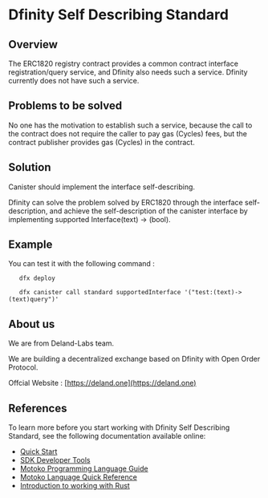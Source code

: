# Dfinity Self Describing Standard

## Overview

   The ERC1820 registry contract provides a common contract interface registration/query service, and Dfinity also needs such a service.
   Dfinity currently does not have such a service.

## Problems to be solved
   No one has the motivation to establish such a service, because the call to the contract does not require the caller to pay gas (Cycles)  fees, but the contract publisher provides gas (Cycles) in the contract.

## Solution

   Canister should implement the interface self-describing.

   Dfinity can solve the problem solved by ERC1820 through the interface self-description, and achieve the self-description of the canister interface by implementing supported Interface(text) -> (bool).

## Example 
   You can test it with the following command :

   ```
      dfx deploy
      
      dfx canister call standard supportedInterface '("test:(text)->(text)query")'
   ```

## About us

   We are from Deland-Labs team. 

   We are building a decentralized exchange based on Dfinity with Open Order Protocol.

   Offcial Website : [https://deland.one](https://deland.one)

## References

To learn more before you start working with Dfinity Self Describing Standard, see the following documentation available online:

- [Quick Start](https://sdk.dfinity.org/docs/quickstart/quickstart-intro.html)
- [SDK Developer Tools](https://sdk.dfinity.org/docs/developers-guide/sdk-guide.html)
- [Motoko Programming Language Guide](https://sdk.dfinity.org/docs/language-guide/motoko.html)
- [Motoko Language Quick Reference](https://sdk.dfinity.org/docs/language-guide/language-manual.html)
- [Introduction to working with Rust](https://sdk.dfinity.org/docs/rust-guide/rust-intro.html)



